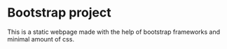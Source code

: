 # Bootstrap project
This is a static webpage made with the help of bootstrap frameworks and minimal amount of css.
